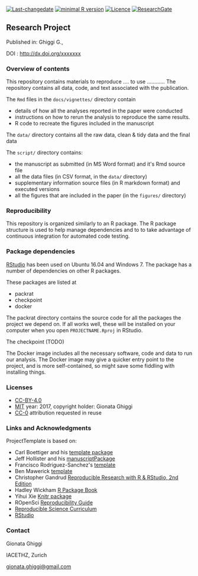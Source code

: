 <!-- README.md is generated from README.Rmd. Please edit that file -->
[![Last-changedate](https://img.shields.io/badge/last%20change-2017--09--04-brightgreen.svg)](https://github.com/benmarwick/researchcompendium/commits/master) [![minimal R version](https://img.shields.io/badge/R%3E%3D-3.3.3-brightgreen.svg)](https://cran.r-project.org/) [![Licence](https://img.shields.io/github/license/mashape/apistatus.svg)](http://choosealicense.com/licenses/mit/) [![ResearchGate](https://img.shields.io/badge/ResearchGate-ETHZ-green.svg)](https://www.researchgate.net/profile/Gionata_Ghiggi)

Research Project
----------------

Published in: Ghiggi G.,

DOI : <http://dx.doi.org/xxxxxxx>

### Overview of contents

This repository contains materials to reproduce .... to use ............ The repository contains all data, code, and text associated with the publication.

The `Rmd` files in the `docs/vignettes/` directory contain

-   details of how all the analyses reported in the paper were conducted
-   instructions on how to rerun the analysis to reproduce the same results.
-   R code to recreate the figures included in the manuscript

The `data/` directory contains all the raw data, clean & tidy data and the final data

The `script/` directory contains:

-   the manuscript as submitted (in MS Word format) and it's Rmd source file
-   all the data files (in CSV format, in the `data/` directory)
-   supplementary information source files (in R markdown format) and executed versions
-   all the figures that are included in the paper (in the `figures/` directory)

### Reproducibility

This repository is organized similarly to an R package. The R package structure is used to help manage dependencies and to to take advantage of continuous integration for automated code testing.

### Package dependencies

[RStudio](http://www.rstudio.com/products/rstudio/) has been used on Ubuntu 16.04 and Windows 7. The package has a number of dependencies on other R packages.

These packages are listed at

-   packrat
-   checkpoint
-   docker

The packrat directory contains the source code for all the packages the project we depend on. If all works well, these will be installed on your computer when you open `PROJECTNAME.Rproj` in RStudio.

The checkpoint (TODO)

The Docker image includes all the necessary software, code and data to run our analysis. The Docker image may give a quicker entry point to the project, and is more self-contained, so might save some fiddling with installing things.

### Licenses

-   [CC-BY-4.0](http://creativecommons.org/licenses/by/4.0/)
-   [MIT](http://opensource.org/licenses/MIT) year: 2017, copyright holder: Gionata Ghiggi
-   [CC-0](http://creativecommons.org/publicdomain/zero/1.0/) attribution requested in reuse

### Links and Acknowledgments

ProjectTemplate is based on:

-   Carl Boettiger and his [template package](https://github.com/cboettig/template)
-   Jeff Hollister and his [manuscriptPackage](https://github.com/jhollist/manuscriptPackage)
-   Francisco Rodriguez-Sanchez's [template](https://github.com/Pakillo/template)
-   Ben Mawerick [template](https://github.com/benmarwick/researchcompendium)
-   Christopher Gandrud [Reproducible Research with R & RStudio, 2nd Edition](https://github.com/christophergandrud/Rep-Res-Book)
-   Hadley Wickham [R Package Book](http://r-pkgs.had.co.nz/)
-   Yihui Xie [Knitr package](http://yihui.name/knitr/)
-   ROpenSci [Reproducibility Guide](http://ropensci.github.io/reproducibility-guide/)
-   [Reproducible Science Curriculum](https://github.com/Reproducible-Science-Curriculum/rr-init)
-   [RStudio](https://www.rstudio.com/)

### Contact

Gionata Ghiggi

IACETHZ, Zurich

<gionata.ghiggi@gmail.com>
